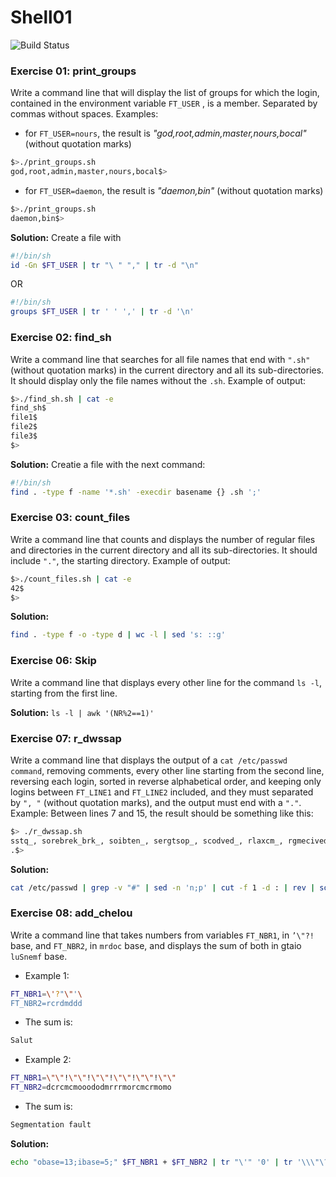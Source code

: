 # Shell01
![Build Status](https://camo.githubusercontent.com/d76fd7565bd13dcb9562621ba516f3d08387b3bcbad9c605ba62e3de7de03da2/68747470733a2f2f696d672e736869656c64732e696f2f62616467652f5368656c6c2d426173682d626c7565)

### Exercise 01: print_groups
Write a command line that will display the list of groups for which the login, contained in the environment variable `FT_USER` , is a member. Separated by commas without spaces. Examples:

- for `FT_USER=nours`, the result is _"god,root,admin,master,nours,bocal"_ (without quotation marks)
```sh
$>./print_groups.sh
god,root,admin,master,nours,bocal$>
```
- for `FT_USER=daemon`, the result is _"daemon,bin"_ (without quotation marks)
```sh
$>./print_groups.sh
daemon,bin$>
```
**Solution:** 
Create a file with
```sh
#!/bin/sh
id -Gn $FT_USER | tr "\ " "," | tr -d "\n"
```
OR
```sh
#!/bin/sh
groups $FT_USER | tr ' ' ',' | tr -d '\n'
```

### Exercise 02:  find_sh
Write a command line that searches for all file names that end with `".sh"` (without quotation marks) in the current directory and all its sub-directories. It should display only the file names without the `.sh`. Example of output:
```sh
$>./find_sh.sh | cat -e
find_sh$
file1$
file2$
file3$
$>
```
**Solution:** Creatie a file with the next command:
```sh
#!/bin/sh
find . -type f -name '*.sh' -execdir basename {} .sh ';'
```

### Exercise 03:  count_files
Write a command line that counts and displays the number of regular files and directories in the current directory and all its sub-directories. It should include `"."`, the starting directory. Example of output:
```sh
$>./count_files.sh | cat -e
42$
$>
```
**Solution:** 
```sh
find . -type f -o -type d | wc -l | sed 's: ::g'
```

### Exercise 06:  Skip
Write a command line that displays every other line for the command `ls -l`, starting from the first line.

**Solution:**  `ls -l | awk '(NR%2==1)'`

### Exercise 07:  r_dwssap
Write a command line that displays the output of a `cat /etc/passwd command`, removing comments, every other line starting from the second line, reversing each login, sorted in reverse alphabetical order, and keeping only logins between `FT_LINE1` and `FT_LINE2` included, and they must separated by `", "` (without quotation marks), and the output must end with a `"."`. Example: Between lines 7 and 15, the result should be something like this:
```sh
$> ./r_dwssap.sh
sstq_, sorebrek_brk_, soibten_, sergtsop_, scodved_, rlaxcm_, rgmecived_, revreswodniw_, revressta_
.$>
```
**Solution:** 
```sh
cat /etc/passwd | grep -v "#" | sed -n 'n;p' | cut -f 1 -d : | rev | sort -r | sed -n "$FT_LINE1,$FT_LINE2 p" | tr '\n' ',' | sed 's:,:, :g' | sed 's:, $:.:' | tr -d '\n'
```

### Exercise 08:  add_chelou
Write a command line that takes numbers from variables `FT_NBR1`, in `’\"?!` base,
and `FT_NBR2`, in `mrdoc` base, and displays the sum of both in gtaio `luSnemf` base.

- Example 1:
```sh
FT_NBR1=\'?"\"'\
FT_NBR2=rcrdmddd
```
- The sum is:
```sh
Salut
```
- Example 2:
```sh
FT_NBR1=\"\"!\"\"!\"\"!\"\"!\"\"!\"\"
FT_NBR2=dcrcmcmooododmrrrmorcmcrmomo
```
- The sum is:
```sh
Segmentation fault
```
**Solution:**
```sh
echo "obase=13;ibase=5;" $FT_NBR1 + $FT_NBR2 | tr "\'" '0' | tr '\\\"\?\!mrdoc' "123401234" | sed 's/3/o/' | bc | tr '0123456789ABC' 'gtaio\ luSnemf'
```
